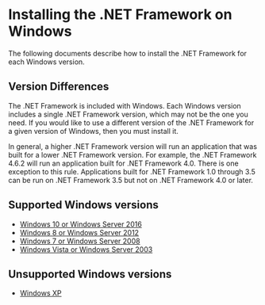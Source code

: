 # Installing the .NET Framework on Windows

The following documents describe how to install the .NET Framework for each Windows version.

## Version Differences

The .NET Framework is included with Windows. Each Windows version includes a single .NET Framework version, which may not be the one you need. If you would like to use a different version of the .NET Framework for a given version of Windows, then you must install it.

In general, a higher .NET Framework version will run an application that was built for a lower .NET Framework version. For example, the .NET Framework 4.6.2 will run an application built for .NET Framework 4.0. There is one exception to this rule. Applications built for .NET Framework 1.0 through 3.5 can be run on .NET Framework 3.5 but not on .NET Framework 4.0 or later.

## Supported Windows versions

- [Windows 10 or Windows Server 2016](10.md)
- [Windows 8 or Windows Server 2012](8.md)
- [Windows 7 or Windows Server 2008](7.md)
- [Windows Vista or Windows Server 2003](vista.md)

## Unsupported Windows versions

- [Windows XP](xp.md)